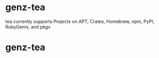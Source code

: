 # genz-tea
tea currently supports Projects on APT, Crates, Homebrew, npm, PyPl, RubyGems, and pkgx
# genz-tea
